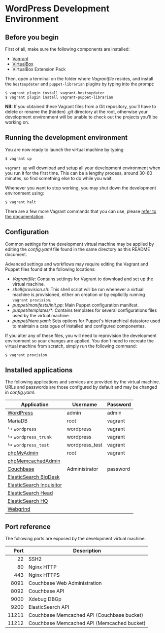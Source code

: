 # WordPress Development Environment

## Before you begin

First of all, make sure the following components are installed:

* [Vagrant](http://www.vagrantup.com/)
* [VirtualBox](https://www.virtualbox.org/)
* VirtualBox Extension Pack

Then, open a terminal on the folder where _Vagrantfile_ resides, and install the `hostsupdater` and `puppet-librarian` plugins by typing into the prompt:

```
$ vagrant plugin install vagrant-hostsupdater
$ vagrant plugin install vagrant-puppet-librarian
```

**NB:** If you obtained these Vagrant files from a Git repository, you'll have to delete or rename the (hidden) _.git_ directory at the root, otherwise your development environment will be unable to check out the projects you'll be working on.

## Running the development environment

You are now ready to launch the virtual machine by typing:

```
$ vagrant up
```

`vagrant up` will download and setup all your development environment when you run it for the first time.  This can be a lengthy process, around 30-60 minutes, so find something else to do while you wait.

Whenever you want to stop working, you may shut down the development environment using:

```
$ vagrant halt
```

There are a few more Vagrant commands that you can use, please [refer to the documentation][Vagrant CLI Documentation].

[Vagrant CLI Documentation]: https://docs.vagrantup.com/v2/cli/index.html

## Configuration

Common settings for the development virtual machine may be applied by editing the _config.yaml_ file found in the same directory as this README document.

Advanced settings and workflows may require editing the Vagrant and Puppet files found at the following locations:

* _Vagrantfile_: Contains settings for Vagrant to download and set up the virtual machine.
* _shell/provision.sh_: This shell script will be run whenever a virtual machine is provisioned, either on creation or by explicitly running `vagrant provision`.
* _puppet/manifests/init.pp_: Main Puppet configuration manifest.
* _puppet/templates/*_: Contains templates for several configurations files used by the virtual machine.
* _puppet/hiera.yaml_: Sets options for Puppet's hierarchical datastore used to maintain a catalogue of installed and configured componentes.

If you alter any of these files, you will need to reprovision the development environment so your changes are applied. You don't need to recreate the virtual machine from scratch, simply run the following command:

```
$ vagrant provision
```

## Installed applications

The following applications and services are provided by the virtual machine.  URLs and passwords are those configured by default and may be changed in _config.yaml_.

| Application                  | Username       | Password |
| ---------------------------- | -------------- | -------- |
| [WordPress][]                | admin          | admin    |
| MariaDB                      | root           | vagrant  |
| ↳ `wordpress`                | wordpress      | vagrant  |
| ↳ `wordpress_trunk`          | wordpress      | vagrant  |
| ↳ `wordpress_test`           | wordpress_test | vagrant  |
| [phpMyAdmin][]               | root           | vagrant  |
| [phpMemcachedAdmin][]        |                |          |
| [Couchbase][]                | Administrator  | password |
| [ElasticSearch BigDesk][]    |                |          |
| [ElasticSearch Inquisitor][] |                |          |
| [ElasticSearch Head][]       |                |          |
| [ElasticSearch HQ][]         |                |          |
| [Webgrind][]                 |                |          |

[WordPress]:                http://wordpress.local/wp-admin/
[phpMyAdmin]:               http://wpdev/phpMyAdmin/
[phpMemcachedAdmin]:        http://wpdev/phpMemcachedAdmin/
[Couchbase]:                http://wpdev:8091/
[ElasticSearch BigDesk]:    http://wordpress.local:9200/_plugin/BigDesk/
[ElasticSearch Inquisitor]: http://wordpress.local:9200/_plugin/inquisitor/
[ElasticSearch Head]:       http://wordpress.local:9200/_plugin/head/
[ElasticSearch HQ]:         http://wordpress.local:9200/_plugin/HQ/
[Webgrind]:                 http://wordpress.local/webgrind/

## Port reference

The following ports are exposed by the development virtual machine.

| Port  | Description                                |
| ----: | ------------------------------------------ |
| 22    | SSH2                                       |
| 80    | Nginx HTTP                                 |
| 443   | Nginx HTTPS                                |
| 8091  | Couchbase Web Administration               |
| 8092  | Couchbase API                              |
| 9000  | Xdebug DBGp                                |
| 9200  | ElasticSearch API                          |
| 11211 | Couchbase Memcached API (Couchbase bucket) |
| 11212 | Couchbase Memcached API (Memcached bucket) |
